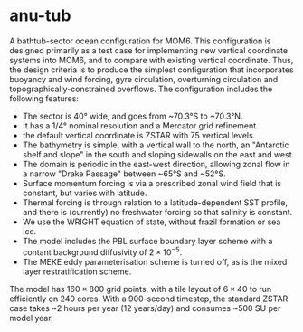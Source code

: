 # anu-tub
A bathtub-sector ocean configuration for MOM6.
This configuration is designed primarily as a test case for implementing new vertical coordinate systems into MOM6, and to compare with existing vertical coordinate.
Thus, the design criteria is to produce the simplest configuration that incorporates buoyancy and wind forcing, gyre circulation, overturning circulation and topographically-constrained overflows.
The configuration includes the following features:
* The sector is 40° wide, and goes from ~70.3°S to ~70.3°N.
* It has a 1/4° nominal resolution and a Mercator grid refinement.
* the default vertical coordinate is ZSTAR with 75 vertical levels.
* The bathymetry is simple, with a vertical wall to the north, an "Antarctic shelf and slope" in the south and sloping sidewalls on the east and west.
* The domain is periodic in the east-west direction, allowing zonal flow in a narrow "Drake Passage" between ~65°S and ~52°S.
* Surface momentum forcing is via a prescribed zonal wind field that is constant, but varies with latitude.
* Thermal forcing is through relation to a latitude-dependent SST profile, and there is (currently) no freshwater forcing so that salinity is constant. 
* We use the WRIGHT equation of state, without frazil formation or sea ice.
* The model includes the PBL surface boundary layer scheme with a contant background diffusivity of $2 \times 10^{-5}$.
* The MEKE eddy parameterisation scheme is turned off, as is the mixed layer restratification scheme.

The model has $160 \times 800$ grid points, with a tile layout of $6 \times 40$ to run efficiently on 240 cores.
With a 900-second timestep, the standard ZSTAR case takes ~2 hours per year (12 years/day) and consumes ~500 SU per model year.
